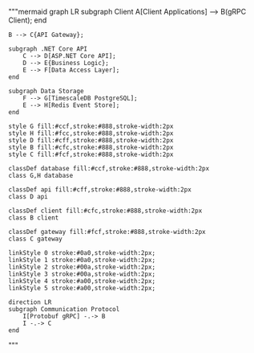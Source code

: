 """mermaid
graph LR
subgraph Client
A[Client Applications] --> B(gRPC Client);
end

    B --> C{API Gateway};

    subgraph .NET Core API
        C --> D[ASP.NET Core API];
        D --> E{Business Logic};
        E --> F[Data Access Layer];
    end

    subgraph Data Storage
        F --> G[TimescaleDB PostgreSQL];
        E --> H[Redis Event Store];
    end

    style G fill:#ccf,stroke:#888,stroke-width:2px
    style H fill:#fcc,stroke:#888,stroke-width:2px
    style D fill:#cff,stroke:#888,stroke-width:2px
    style B fill:#cfc,stroke:#888,stroke-width:2px
    style C fill:#fcf,stroke:#888,stroke-width:2px

    classDef database fill:#ccf,stroke:#888,stroke-width:2px
    class G,H database

    classDef api fill:#cff,stroke:#888,stroke-width:2px
    class D api

    classDef client fill:#cfc,stroke:#888,stroke-width:2px
    class B client

    classDef gateway fill:#fcf,stroke:#888,stroke-width:2px
    class C gateway

    linkStyle 0 stroke:#0a0,stroke-width:2px;
    linkStyle 1 stroke:#0a0,stroke-width:2px;
    linkStyle 2 stroke:#00a,stroke-width:2px;
    linkStyle 3 stroke:#00a,stroke-width:2px;
    linkStyle 4 stroke:#a00,stroke-width:2px;
    linkStyle 5 stroke:#a00,stroke-width:2px;

    direction LR
    subgraph Communication Protocol
        I[Protobuf gRPC] -.-> B
        I -.-> C
    end

"""
